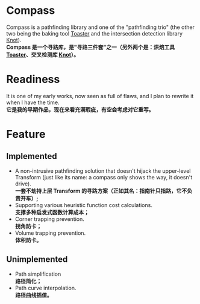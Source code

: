 # Compass
Compass is a pathfinding library and one of the "pathfinding trio" (the other two being the baking tool [Toaster](https://github.com/onovich/Toaster) and the intersection detection library [Knot](https://github.com/onovich/Knot)). <br/>
**Compass 是一个寻路库，是"寻路三件套"之一（另外两个是：烘焙工具 [Toaster](https://github.com/onovich/Toaster)、交叉检测库 [Knot](https://github.com/onovich/Knot)）。**

# Readiness
It is one of my early works, now seen as full of flaws, and I plan to rewrite it when I have the time.<br/>
**它是我的早期作品，现在来看充满瑕疵，有空会考虑对它重写。**

# Feature
## Implemented
* A non-intrusive pathfinding solution that doesn't hijack the upper-level Transform (just like its name: a compass only shows the way, it doesn't drive).<br/>
  **一套不劫持上层 Transform 的寻路方案（正如其名：指南针只指路，它不负责开车）;**
* Supporting various heuristic function cost calculations.<br/>
  **支撑多种启发式函数计算成本；**
* Corner trapping prevention.<br/>
  **拐角防卡；**
* Volume trapping prevention.<br/>
  **体积防卡。**

## Unimplemented
* Path simplification<br/>
  **路径简化；**
* Path curve interpolation.<br/>
  **路径曲线插值。**
